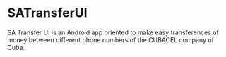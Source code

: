 # SATransferUI
SA Transfer UI is an Android app oriented to make easy transferences of money between different phone numbers of the CUBACEL company of Cuba.
